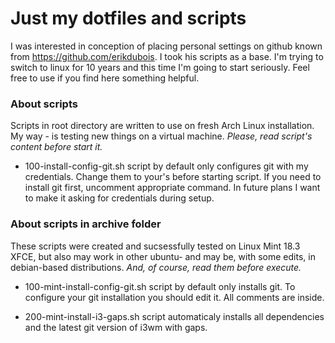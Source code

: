 # Just my dotfiles and scripts

I was interested in conception of placing personal settings on github known from https://github.com/erikdubois. I took his scripts as a base. I'm trying to switch to linux for 10 years and this time I'm going to start seriously.
Feel free to use if you find here something helpful.

### About scripts

Scripts in root directory are written to use on fresh Arch Linux installation. My way - is testing new things on a virtual machine. *Please, read script's content before start it.*

- 100-install-config-git.sh script by default only configures git with my credentials. Change them to your's before starting script. If you need to install git first, uncomment appropriate command. In future plans I want to make it asking for credentials during setup.

### About scripts in archive folder

These scripts were created and sucsessfully tested on Linux Mint 18.3 XFCE, but also may work in other ubuntu- and may be, with some edits, in debian-based distributions. *And, of course, read them before execute.*

- 100-mint-install-config-git.sh script by default only installs git. To configure your git installation you should edit it. All comments are inside.

- 200-mint-install-i3-gaps.sh script automaticaly installs all dependencies and the latest git version of i3wm with gaps.
